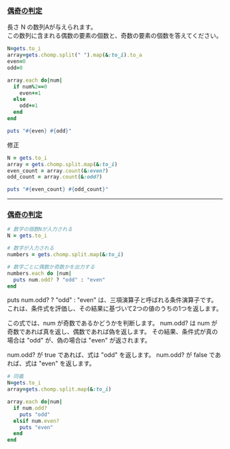 ### [偶奇の判定](https://paiza.jp/works/mondai/conditions_branch/conditions_branch__mod_step3)
長さ N の数列Aが与えられます。  
この数列に含まれる偶数の要素の個数と、奇数の要素の個数を答えてください。
```Ruby
N=gets.to_i
array=gets.chomp.split(" ").map(&:to_i).to_a
even=0
odd=0

array.each do|num|
  if num%2==0
    even+=1
  else
    odd+=1
  end
end

puts "#{even} #{odd}"
```

修正
```Ruby
N = gets.to_i
array = gets.chomp.split.map(&:to_i)
even_count = array.count(&:even?)
odd_count = array.count(&:odd?)

puts "#{even_count} #{odd_count}"

```
***
### [偶奇の判定](https://paiza.jp/works/mondai/loop_problems2/loop_problems2__even_odd)
```Ruby
# 数字の個数Nが入力される
N = gets.to_i

# 数字が入力される
numbers = gets.chomp.split.map(&:to_i)

# 数字ごとに偶数か奇数かを出力する
numbers.each do |num|
  puts num.odd? ? "odd" : "even"
end
```
puts num.odd? ? "odd" : "even" は、三項演算子と呼ばれる条件演算子です。
これは、条件式を評価し、その結果に基づいて2つの値のうちの1つを返します。

この式では、num が奇数であるかどうかを判断します。
num.odd? は num が奇数であれば真を返し、偶数であれば偽を返します。
その結果、条件式が真の場合は "odd" が、偽の場合は "even" が返されます。

num.odd? が true であれば、式は "odd" を返します。
num.odd? が false であれば、式は "even" を返します。

```Ruby
# 同義
N=gets.to_i
array=gets.chomp.split.map(&:to_i)

array.each do|num|
  if num.odd?
    puts "odd"
  elsif num.even?
    puts "even"
  end
end
```
